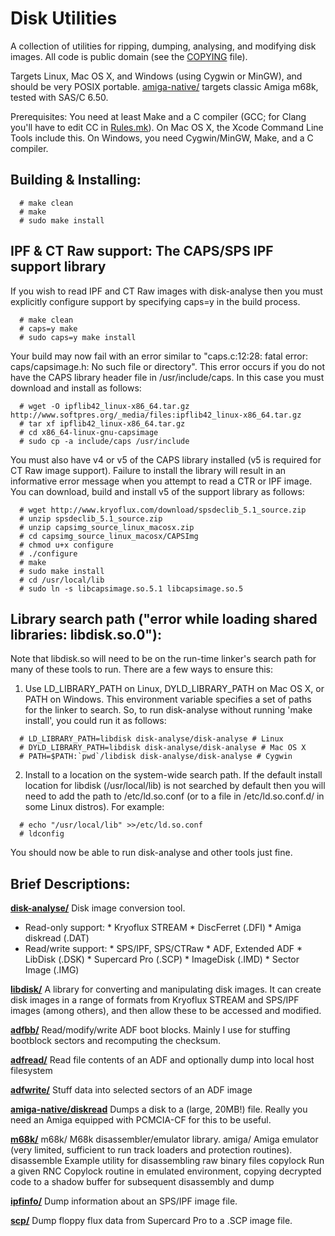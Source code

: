 # Disk Utilities 

A collection of utilities for ripping, dumping, analysing, and modifying
disk images. All code is public domain (see the [COPYING](COPYING) file).

Targets Linux, Mac OS X, and Windows (using Cygwin or MinGW), and
should be very POSIX portable. [amiga-native/](amiga-native/) targets
classic Amiga m68k, tested with SAS/C 6.50.

Prerequisites: You need at least Make and a C compiler (GCC; for Clang
you'll have to edit CC in [Rules.mk](Rules.mk)). On Mac OS X, the
Xcode Command Line Tools include this. On Windows, you need
Cygwin/MinGW, Make, and a C compiler.


## Building & Installing:

```
  # make clean
  # make
  # sudo make install
```


## IPF & CT Raw support: The CAPS/SPS IPF support library

If you wish to read IPF and CT Raw images with disk-analyse then you must
explicitly configure support by specifying caps=y in the build process.
```
  # make clean
  # caps=y make
  # sudo caps=y make install
```

Your build may now fail with an error similar to
"caps.c:12:28: fatal error: caps/capsimage.h: No such file or directory".
This error occurs if you do not have the CAPS library header file in
/usr/include/caps. In this case you must download and install as follows:
```
  # wget -O ipflib42_linux-x86_64.tar.gz http://www.softpres.org/_media/files:ipflib42_linux-x86_64.tar.gz
  # tar xf ipflib42_linux-x86_64.tar.gz
  # cd x86_64-linux-gnu-capsimage
  # sudo cp -a include/caps /usr/include
```

You must also have v4 or v5 of the CAPS library installed (v5 is
required for CT Raw image support). Failure to install the library
will result in an informative error message when you attempt to read a
CTR or IPF image.  You can download, build and install v5 of the
support library as follows:
```
  # wget http://www.kryoflux.com/download/spsdeclib_5.1_source.zip
  # unzip spsdeclib_5.1_source.zip
  # unzip capsimg_source_linux_macosx.zip
  # cd capsimg_source_linux_macosx/CAPSImg
  # chmod u+x configure
  # ./configure
  # make
  # sudo make install
  # cd /usr/local/lib
  # sudo ln -s libcapsimage.so.5.1 libcapsimage.so.5
```


## Library search path ("error while loading shared libraries: libdisk.so.0"):

Note that libdisk.so will need to be on the run-time linker's search
path for many of these tools to run. There are a few ways to ensure this:
 1. Use LD_LIBRARY_PATH on Linux, DYLD_LIBRARY_PATH on Mac OS X, or PATH on
 Windows. This environment variable specifies a set of paths for the linker
 to search. So, to run disk-analyse without running 'make install', you could
 run it as follows:
```
  # LD_LIBRARY_PATH=libdisk disk-analyse/disk-analyse # Linux
  # DYLD_LIBRARY_PATH=libdisk disk-analyse/disk-analyse # Mac OS X
  # PATH=$PATH:`pwd`/libdisk disk-analyse/disk-analyse # Cygwin
```
 2. Install to a location on the system-wide search path. If the default
 install location for libdisk (/usr/local/lib) is not searched by default
 then you will need to add the path to /etc/ld.so.conf (or to a file in
 /etc/ld.so.conf.d/ in some Linux distros). For example:
```
  # echo "/usr/local/lib" >>/etc/ld.so.conf
  # ldconfig
```
 You should now be able to run disk-analyse and other tools just fine.


## Brief Descriptions:

[**disk-analyse/**](disk-analyse/)
   Disk image conversion tool.
   - Read-only support:
    * Kryoflux STREAM
    * DiscFerret (.DFI)
    * Amiga diskread (.DAT)
   - Read/write support:
    * SPS/IPF, SPS/CTRaw
    * ADF, Extended ADF
    * LibDisk (.DSK)
    * Supercard Pro (.SCP)
    * ImageDisk (.IMD)
    * Sector Image (.IMG)

[**libdisk/**](libdisk/)
    A library for converting and manipulating disk images. It can create
    disk images in a range of formats from Kryoflux STREAM and SPS/IPF images
    (among others), and then allow these to be accessed and modified.

[**adfbb/**](adfbb/)
    Read/modify/write ADF boot blocks. Mainly I use for stuffing bootblock
    sectors and recomputing the checksum.

[**adfread/**](adfread/)
    Read file contents of an ADF and optionally dump into local host filesystem

[**adfwrite/**](adfwrite/)
    Stuff data into selected sectors of an ADF image

[**amiga-native/diskread**](amiga-native/)
    Dumps a disk to a (large, 20MB!) file. Really you need an
    Amiga equipped with PCMCIA-CF for this to be useful.

[**m68k/**](m68k/)
  m68k/
    M68k disassembler/emulator library.
  amiga/
    Amiga emulator (very limited, sufficient to run track loaders and
    protection routines).
  disassemble
    Example utility for disassembling raw binary files
  copylock
    Run a given RNC Copylock routine in emulated environment, copying
    decrypted code to a shadow buffer for subsequent disassembly and dump

[**ipfinfo/**](ipfinfo/)
    Dump information about an SPS/IPF image file.

[**scp/**](scp/)
    Dump floppy flux data from Supercard Pro to a .SCP image file.

